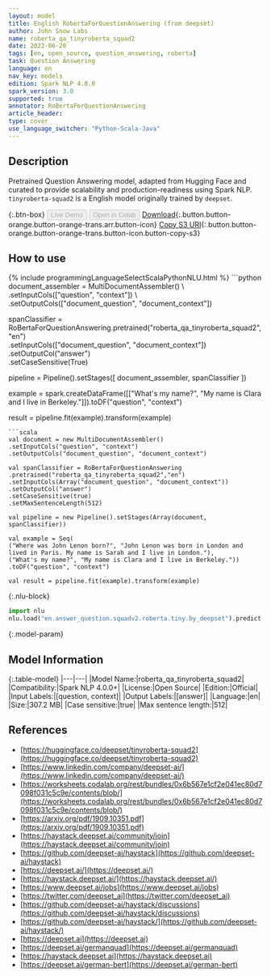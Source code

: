 ```yaml
---
layout: model
title: English RobertaForQuestionAnswering (from deepset)
author: John Snow Labs
name: roberta_qa_tinyroberta_squad2
date: 2022-06-20
tags: [en, open_source, question_answering, roberta]
task: Question Answering
language: en
nav_key: models
edition: Spark NLP 4.0.0
spark_version: 3.0
supported: true
annotator: RoBertaForQuestionAnswering
article_header:
type: cover
use_language_switcher: "Python-Scala-Java"
---
```


## Description

Pretrained Question Answering model, adapted from Hugging Face and curated to provide scalability and production-readiness using Spark NLP. `tinyroberta-squad2` is a English model originally trained by `deepset`.

{:.btn-box}
<button class="button button-orange" disabled>Live Demo</button>
<button class="button button-orange" disabled>Open in Colab</button>
[Download](https://s3.amazonaws.com/auxdata.johnsnowlabs.com/public/models/roberta_qa_tinyroberta_squad2_en_4.0.0_3.0_1655740021196.zip){:.button.button-orange.button-orange-trans.arr.button-icon}
[Copy S3 URI](s3://auxdata.johnsnowlabs.com/public/models/roberta_qa_tinyroberta_squad2_en_4.0.0_3.0_1655740021196.zip){:.button.button-orange.button-orange-trans.button-icon.button-copy-s3}

## How to use



<div class="tabs-box" markdown="1">
{% include programmingLanguageSelectScalaPythonNLU.html %}
```python
document_assembler = MultiDocumentAssembler() \ 
.setInputCols(["question", "context"]) \
.setOutputCols(["document_question", "document_context"])

spanClassifier = RoBertaForQuestionAnswering.pretrained("roberta_qa_tinyroberta_squad2","en") \
.setInputCols(["document_question", "document_context"]) \
.setOutputCol("answer") \
.setCaseSensitive(True)

pipeline = Pipeline().setStages([
document_assembler,
spanClassifier
])

example = spark.createDataFrame([["What's my name?", "My name is Clara and I live in Berkeley."]]).toDF("question", "context")

result = pipeline.fit(example).transform(example)
```
```scala
val document = new MultiDocumentAssembler()
.setInputCols("question", "context")
.setOutputCols("document_question", "document_context")

val spanClassifier = RoBertaForQuestionAnswering
.pretrained("roberta_qa_tinyroberta_squad2","en")
.setInputCols(Array("document_question", "document_context"))
.setOutputCol("answer")
.setCaseSensitive(true)
.setMaxSentenceLength(512)

val pipeline = new Pipeline().setStages(Array(document, spanClassifier))

val example = Seq(
("Where was John Lenon born?", "John Lenon was born in London and lived in Paris. My name is Sarah and I live in London."),
("What's my name?", "My name is Clara and I live in Berkeley."))
.toDF("question", "context")

val result = pipeline.fit(example).transform(example)
```


{:.nlu-block}
```python
import nlu
nlu.load("en.answer_question.squadv2.roberta.tiny.by_deepset").predict("""What's my name?|||"My name is Clara and I live in Berkeley.""")
```

</div>

{:.model-param}
## Model Information

{:.table-model}
|---|---|
|Model Name:|roberta_qa_tinyroberta_squad2|
|Compatibility:|Spark NLP 4.0.0+|
|License:|Open Source|
|Edition:|Official|
|Input Labels:|[question, context]|
|Output Labels:|[answer]|
|Language:|en|
|Size:|307.2 MB|
|Case sensitive:|true|
|Max sentence length:|512|

## References

- [https://huggingface.co/deepset/tinyroberta-squad2](https://huggingface.co/deepset/tinyroberta-squad2)
- [https://www.linkedin.com/company/deepset-ai/](https://www.linkedin.com/company/deepset-ai/)
- [https://worksheets.codalab.org/rest/bundles/0x6b567e1cf2e041ec80d7098f031c5c9e/contents/blob/](https://worksheets.codalab.org/rest/bundles/0x6b567e1cf2e041ec80d7098f031c5c9e/contents/blob/)
- [https://arxiv.org/pdf/1909.10351.pdf](https://arxiv.org/pdf/1909.10351.pdf)
- [https://haystack.deepset.ai/community/join](https://haystack.deepset.ai/community/join)
- [https://github.com/deepset-ai/haystack](https://github.com/deepset-ai/haystack)
- [https://deepset.ai/](https://deepset.ai/)
- [https://haystack.deepset.ai/](https://haystack.deepset.ai/)
- [https://www.deepset.ai/jobs](https://www.deepset.ai/jobs)
- [https://twitter.com/deepset_ai](https://twitter.com/deepset_ai)
- [https://github.com/deepset-ai/haystack/discussions](https://github.com/deepset-ai/haystack/discussions)
- [https://github.com/deepset-ai/haystack/](https://github.com/deepset-ai/haystack/)
- [https://deepset.ai](https://deepset.ai)
- [https://deepset.ai/germanquad](https://deepset.ai/germanquad)
- [https://haystack.deepset.ai](https://haystack.deepset.ai)
- [https://deepset.ai/german-bert](https://deepset.ai/german-bert)